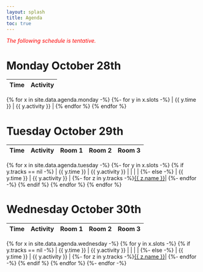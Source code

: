 ```yaml
---
layout: splash
title: Agenda
toc: true
---
```


<font color="red"><em>The following schedule is tentative.</em></font>

<h1>Monday October 28th</h1>

| Time | Activity | 
|------|----------|
{% for x in site.data.agenda.monday -%}
{%- for y in x.slots -%}
| {{ y.time }} | {{ y.activity }} | 
{% endfor %}
{% endfor %} 

<h1>Tuesday October 29th</h1>

| Time | Activity | Room 1 | Room 2 | Room 3 |
|------|----------|--------|--------|--------|
{% for x in site.data.agenda.tuesday -%}
{%- for y in x.slots -%}
{% if y.tracks == nil -%}
| {{ y.time }} | {{ y.activity }} | | | | 
{%- else -%}
| {{ y.time }} | {{ y.activity }} | {%- for z in y.tracks -%}<a href="/speakers/index.html#{{z.name}}">{{ z.name }}</a>|
{%- endfor -%}
{% endif %}
{% endfor %}
{% endfor %} 

<h1>Wednesday October 30th</h1>

| Time | Activity | Room 1 | Room 2 | Room 3 |
|------|----------|--------|--------|--------|
{% for x in site.data.agenda.wednesday -%}
{% for y in x.slots -%}
{% if y.tracks == nil -%}
| {{ y.time }} | {{ y.activity }} | | | | 
{%- else -%}
| {{ y.time }} | {{ y.activity }} | {%- for z in y.tracks -%}<a href="/speakers/index.html#{{z.name}}">{{ z.name }}</a>|
{%- endfor -%}
{% endif %}
{% endfor %}
{%- endfor -%} 


